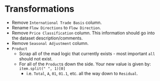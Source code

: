 # Transformations

* Remove `International Trade Basis` column.
* Rename `Flow Directions` to `Flow Direction`.
* Remove `Price Classification` column. This information should go into the dataset description/comments.
* Remove `Seasonal Adjustment` column.
* `Product`
  * Scrap all of the mad logic that currently exists - most important `all` should not exist.
  * For all of the `Product`s down the side. Your new value is given by: `item.split(" ", 1)[0]`
    * i.e. `Total`, `A`, `01`, `01.1`, etc. all the way down to `Residual`.
    

